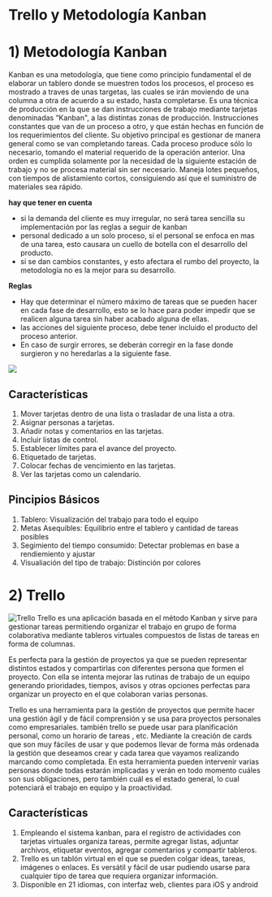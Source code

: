 Trello y Metodología Kanban
===========================

# 1) Metodología Kanban
Kanban es una metodología, que tiene como principio fundamental el de elaborar un tablero donde se muestren todos los procesos, el proceso es mostrado a traves de unas targetas, las cuales se irán moviendo de una columna a otra de acuerdo a su estado, hasta completarse.
Es una técnica de producción en la que se dan instrucciones de trabajo mediante tarjetas denominadas “Kanban", a las distintas zonas de producción. Instrucciones constantes que van de un proceso a otro, y que están hechas en función de los requerimientos del cliente. Su objetivo principal es gestionar de manera general como se van completando tareas. Cada proceso produce sólo lo necesario, tomando el material requerido de la operación anterior. Una orden es cumplida solamente por la necesidad de la siguiente estación de trabajo y no se procesa material sin ser necesario. Maneja lotes pequeños, con tiempos de alistamiento cortos, consiguiendo así que el suministro de materiales sea rápido. 

**hay que tener en cuenta**
* si la demanda del cliente es muy irregular, no será tarea sencilla su implementación por las reglas a seguir de kanban
* personal dedicado a un solo proceso, si el personal se enfoca en mas de una tarea, esto causara un cuello de botella con el desarrollo del producto.
* si se dan cambios constantes, y esto afectara el rumbo del proyecto, la metodología no es la mejor para su desarrollo.

**Reglas**
* Hay que determinar el número máximo de tareas que se pueden hacer en cada fase de desarrollo, esto se lo hace para poder impedir que se realicen alguna tarea sin haber acabado alguna de ellas.
* las acciones del siguiente proceso, debe tener incluido el producto del proceso anterior.
* En caso de surgir errores, se deberán corregir en la fase donde surgieron y no heredarlas a la siguiente fase.

![](https://www.e-quipu.pe/dinamic/publicacion/imagen/full/TZnZlBr-PTekbolHVwCYcoMWx.png)
## Características
1) Mover tarjetas dentro de una lista o trasladar de una lista a otra.
2) Asignar personas a tarjetas.
3) Añadir notas y comentarios en las tarjetas.
4) Incluir listas de control.
5) Establecer límites para el avance del proyecto.
6) Etiquetado de tarjetas.
7) Colocar fechas de vencimiento en las tarjetas.
8) Ver las tarjetas como un calendario.

## Pincipios Básicos
1) Tablero: Visualización del trabajo para todo el equipo
2) Metas Asequibles: Equilibrio entre el tablero y cantidad de tareas posibles
3) Segimiento del tiempo consumido: Detectar problemas en base a rendiemiento y ajustar
4) Visualiación del tipo de trabajo: Distinción por colores

# 2) Trello
![Trello](https://tentulogo.com/wp-content/uploads/cabecera-post-startup-trello-cover-1.jpg)
Trello es una aplicación basada en el método Kanban y sirve para gestionar tareas permitiendo organizar el trabajo en grupo de forma colaborativa mediante tableros virtuales compuestos de listas de tareas en forma de columnas.

Es perfecta para la gestión de proyectos ya que se pueden representar distintos estados y compartirlas con diferentes persona que formen el proyecto. Con ella se intenta mejorar las rutinas de trabajo de un equipo generando prioridades, tiempos, avisos y otras opciones perfectas para organizar un proyecto en el que colaboran varias personas.

Trello es una herramienta
para la gestión de proyectos que permite hacer una gestión ágil y de fácil comprensión y se usa para proyectos personales como empresariales. también trello se puede usar para planificación personal, como un horario de tareas , etc.  Mediante la creación de cards que son muy fáciles de usar y que podemos llevar de forma más ordenada la gestión que deseamos crear y cada tarea que vayamos realizando marcando como completada. En esta herramienta pueden intervenir varias personas donde todas estarán implicadas y verán en todo momento cuáles son sus obligaciones, pero también cuál es el estado general, lo cual potenciará el trabajo en equipo y la proactividad.

## Características
1) Empleando el sistema kanban, para el registro de actividades con tarjetas virtuales organiza tareas, permite agregar listas, adjuntar archivos, etiquetar eventos, agregar comentarios y compartir tableros.
2) Trello es un tablón virtual en el que se pueden colgar ideas, tareas, imágenes o enlaces. Es versátil y fácil de usar pudiendo usarse para cualquier tipo de tarea que requiera organizar información.
3) Disponible en 21 idiomas, con interfaz web, clientes para iOS y android
